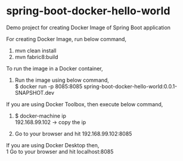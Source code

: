 # spring-boot-docker-hello-world
Demo project for creating Docker Image of Spring Boot application

For creating Docker Image, run below command,
1. mvn clean install
2. mvn fabric8:build

To run the image in a Docker container,
1. Run the image using below command,\
$ docker run -p 8085:8085 spring-boot-docker-hello-world:0.0.1-SNAPSHOT.dev


If you are using Docker Toolbox, then execute below command,
1. $ docker-machine ip\
192.168.99.102  -> copy the ip

3. Go to your browser and hit 192.168.99.102:8085

If you are using Docker Desktop then,\
1 Go to your browser and hit localhost:8085
